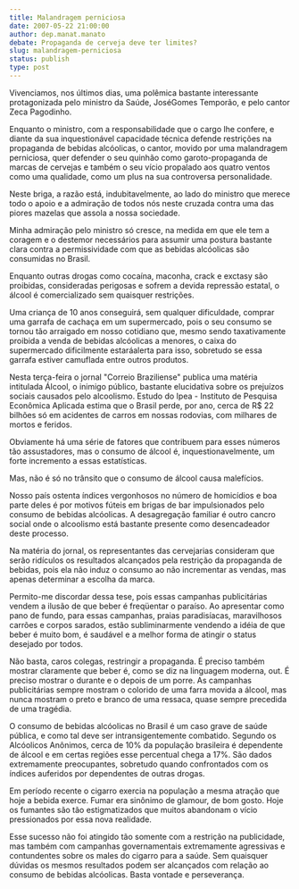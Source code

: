 ```yaml
---
title: Malandragem perniciosa
date: 2007-05-22 21:00:00
author: dep.manat.manato
debate: Propaganda de cerveja deve ter limites?
slug: malandragem-perniciosa
status: publish 
type: post
---
```


  

Vivenciamos, nos últimos dias, uma polêmica bastante interessante protagonizada pelo ministro da Saúde, JoséGomes Temporão, e pelo cantor Zeca Pagodinho.  

  

Enquanto o ministro, com a responsabilidade que o cargo lhe confere, e diante da sua inquestionável capacidade técnica defende restrições na propaganda de bebidas alcóolicas, o cantor, movido por uma malandragem perniciosa, quer defender o seu quinhão como garoto-propaganda de marcas de cervejas e também o seu vício propalado aos quatro ventos como uma qualidade, como um plus na sua controversa personalidade.  

  

Neste briga, a razão está, indubitavelmente, ao lado do ministro que merece todo o apoio e a admiração de todos nós neste cruzada contra uma das piores mazelas que assola a nossa sociedade.   

  

Minha admiração pelo ministro só cresce, na medida em que ele tem a coragem e o destemor necessários para assumir uma postura bastante clara contra a permissividade com que as bebidas alcóolicas são consumidas no Brasil.  

  

Enquanto outras drogas como cocaína, maconha, crack e exctasy são proibidas, consideradas perigosas e sofrem a devida repressão estatal, o álcool é comercializado sem quaisquer restrições.   

  

Uma criança de 10 anos conseguirá, sem qualquer dificuldade, comprar uma garrafa de cachaça em um supermercado, pois o seu consumo se tornou tão arraigado em nosso cotidiano que, mesmo sendo taxativamente proibida a venda de bebidas alcóolicas a menores, o caixa do supermercado dificilmente estaráalerta para isso, sobretudo se essa garrafa estiver camuflada entre outros produtos.   

  

Nesta terça-feira o jornal "Correio Braziliense" publica uma matéria intitulada Álcool, o inimigo público, bastante elucidativa sobre os prejuízos sociais causados pelo alcoolismo. Estudo do Ipea - Instituto de Pesquisa Econômica Aplicada estima que o Brasil perde, por ano, cerca de R$ 22 bilhões só em acidentes de carros em nossas rodovias, com milhares de mortos e feridos.  

  

 Obviamente há uma série de fatores que contribuem para esses números tão assustadores, mas o consumo de álcool é, inquestionavelmente, um forte incremento a essas estatísticas.   

Mas, não é só no trânsito que o consumo de álcool causa malefícios.  

  

Nosso país ostenta índices vergonhosos no número de homicídios e boa parte deles é por motivos fúteis em brigas de bar impulsionados pelo consumo de bebidas alcóolicas. A desagregação familiar é outro cancro social onde o alcoolismo está bastante presente como desencadeador deste processo.  

  

Na matéria do jornal, os representantes das cervejarias consideram que serão ridículos os resultados alcançados pela restrição da propaganda de bebidas, pois ela não induz o consumo ao não incrementar as vendas, mas apenas determinar a escolha da marca.   

  

Permito-me discordar dessa tese, pois essas campanhas publicitárias vendem a ilusão de que beber é freqüentar o paraíso. Ao apresentar como pano de fundo, para essas campanhas, praias paradisíacas, maravilhosos carrões e corpos sarados, estão subliminarmente vendendo a idéia de que beber é muito bom, é saudável e a melhor forma de atingir o status desejado por todos.   

  

Não basta, caros colegas, restringir a propaganda. É preciso também mostrar claramente que beber é, como se diz na linguagem moderna, out. É preciso mostrar o durante e o depois de um porre. As campanhas publicitárias sempre mostram o colorido de uma farra movida a álcool, mas nunca mostram o preto e branco de uma ressaca, quase sempre precedida de uma tragédia.   

  

O consumo de bebidas alcóolicas no Brasil é um caso grave de saúde pública, e como tal deve ser intransigentemente combatido. Segundo os Alcóolicos Anônimos, cerca de 10% da população brasileira é dependente de álcool e em certas regiões esse percentual chega a 17%. São dados extremamente preocupantes, sobretudo quando confrontados com os índices auferidos por dependentes de outras drogas.  

  

Em período recente o cigarro exercia na população a mesma atração que hoje a bebida exerce. Fumar era sinônimo de glamour, de bom gosto. Hoje os fumantes são tão estigmatizados que muitos abandonam o vício pressionados por essa nova realidade.  

  

 Esse sucesso não foi atingido tão somente com a restrição na publicidade, mas também com campanhas governamentais extremamente agressivas e contundentes sobre os males do cigarro para a saúde. Sem quaisquer dúvidas os mesmos resultados podem ser alcançados com relação ao consumo de bebidas alcóolicas. Basta vontade e perseverança.
